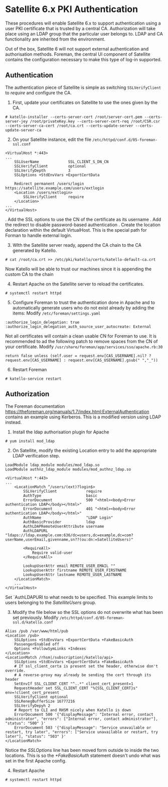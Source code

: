 # Satellite 6.x PKI Authentication

These procedures will enable Satellite 6.x to support authentication using a user PKI certificate that is trusted by a central CA. Authorization will take place using an LDAP group that the particular user belongs to. LDAP and CA functionality are inherited from the environment.

Out of the box, Satellite 6 will not support external authentication and authorisation methods. Foreman, the central UI component of Satellite contains the configuration necessary to make this type of log-in supported.

## Authentication
The authentication piece of Satellite is simple as switching `SSLVerifyClient` to *require* and configure the CA.

1. First, update your certificates on Satellite to use the ones given by the CA.
```
# katello-installer --certs-server-cert /root/server-cert.pem --certs-server-jey /root/privateKey.key --certs-server-cert-req /root/CSR.csr --certs-server-ca-cert /root/ca.crt --certs-update-server --certs-update-server-ca
```

2. On your Satellite instance, edit the file `/etc/httpd/conf.d/05-foreman-ssl.conf`
```
<VirtualHost *:443>
...
	SSLUserName				SSL_CLIENT_S_DN_CN
	SSLVerifyClient			optional
	SSLVerifyDepth			3
	SSLOptions +StdEnvVars +ExportCertData
	
	Redirect permanent /users/login https://satellite.example.com/users/extlogin
	<Location /users/extlogin>
		SSLVerifyClient		require
	</Location>
...
</VirtualHost>
```
. Add the SSL options to use the CN of the certificate as its username
. Add the redirect to disable password-based authentication
. Create the location declaration within the default VirtualHost. This is the special path for Forman to handle external login.

3. WIth the Satellite server ready, append the CA chain to the CA generated by Katello.
```
# cat /root/ca.crt >> /etc/pki/katello/certs/katello-default-ca.crt
```
Now Katello will be able to trust our machines since it is appending the custom CA to the chain

4. Restart Apache on the Satellite server to reload the certificates.
```
# systemctl restart httpd
```

5. Configure Foreman to trust the authentication done in Apache and to automatically generate users who do not exist already by adding the items:
Modify `/etc/foreman/settings.yaml`
```
:authorize_login_delegation: true
:authorize_login_delegation_auth_source_user_autocreate: External
```
Not all certificates will contain a clean usable CN for Foreman to use. It is recommended to ad the following patch to remove spaces from the CN of your certificate.
Modify `/usr/share/foreman/app/services/sso/apache.rb:30`
```
return false unless (self.user = request.env[CAS_USERNAME].nil? ? request.env[CAS_USERNAME] : request.env[CAS_USERNAME].gsub(" ","_"))
```

6. Restart Foreman
```
# katello-service restart
```

## Authorization

The Foreman documentation https://theforeman.org/manuals/1.7/index.html:ExternalAuthentication contains an example using Kerberos. This is a modified version using LDAP instead.

1. Install the ldap authorisation plugin for Apache
```
# yum install mod_ldap
```

2. On Satellite, modify the existing Location entry to add the appropriate LDAP verification step.
```
LoadModule ldap_module modules/mod_ldap.so
LoadModule authnz_ldap_module modules/mod_authnz_ldap.so

<VirtualHost *:443>
...
	<LocationMatch ^/users/(ext)?login$>
		SSLVerifyClient				require
		AuthType					basic
		ErrorDocument				500 "<html><body>Error authentication LDAP</body></html>"
		ErrorDocument				401 "<html><body>Error authentication LDAP</body></html>"
		AuthName 					"LDAP Login"
		AuthBasicProvider 			ldap
		AuthLDAPRemoteUserAttribute	username
		AuthLDAPURL "ldaps://ldap.example.com:636/dc=users,dc=example,dc=com?userName,userEmail,givenname,sn??(ou:dn:=SatelliteUsers)"
		
		<RequireAll>
			Require valid-user
		</RequireAll>
		
		LookupUserAttr email REMOTE_USER_EMAIL ""
		LookupUserAttr firstname REMOTE_USER_FIRSTNAME
		LookupUserAttr lastname REMOTE_USER_LASTNAME
	</LocationMatch>
	...
</VirtualHost>
```
Set `AuthLDAPURI to what needs to be specified. This example limits to users belonging to the *SatelliteUsers* group.

3. Modify the file below so the SSL options do not overwrite what has been set previously.
Modify `/etc/httpd/conf.d/05-foreman-ssl.d/katello.conf`
```
Alias /pub /var/www/html/pub
<Location /pub>
	SSLOptions +StdEnvVars +ExportCertData +FakeBasicAuth
	PassengerEnabled off
	Options +FollowSymLinks +Indexes
</Location>
<LocationMatch /rhsm|/subscription|/katello/api>
	SSLOptions +StdEnvVars +ExportCertData +FakeBasicAuth
	# If ssl_client_certa is present set the header, otherwise don't override.
	# A reverse-proxy may already be sending the cert through its header
	SetEnvIf SSL_CLIENT_CERT "^..*" client_cert_present=1
	RequestHeader set SSL_CLIENT_CERT "%{SSL_CLIENT_CERT}s" env=!client_cert_present
	SSLVerifyClient optional
	SSLRenegBufferSize 16777216
	SSLVerifyDepyh 2
	# Report to CLI and RHSM nicely when Katello is down
	ErrorDocument 500 '{"displayMessage": "Internal error, contact administrator", "errors": ["Internal error, contact administrator"], "status": "500" }'
	ErrorDocument 503 '{"displayMessage": "Service unavailable or restart, try later", "errors": ["Service unavailable or restart, try later"], "status": "503" }'
</LocationMatch>
```
Notice the *SSLOptions* line has been moved form outside to inside the two locations. This is so the *+FakeBasicAuth* statement doesn't undo what was set in the first Apache config.

4. Restart Apache
```
# systemctl restart httpd
```



